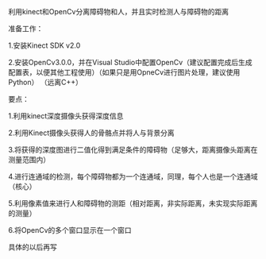 利用kinect和OpenCv分离障碍物和人，并且实时检测人与障碍物的距离

准备工作：

1.安装Kinect SDK v2.0

2.安装OpenCv3.0.0，并在Visual Studio中配置OpenCv（建议配置完成后生成配置表，以便其他工程使用）（如果只是用OpneCv进行图片处理，建议使用Python）
（远离C++）

要点：

1.利用kinect深度摄像头获得深度信息

2.利用Kinect摄像头获得人的骨骼点并将人与背景分离

3.将获得的深度图进行二值化得到满足条件的障碍物（足够大，距离摄像头距离在测量范围内）

4.进行连通域的检测，每个障碍物都为一个连通域，同理，每个人也是一个连通域（核心）

5.利用像素值来进行人和障碍物的测距（相对距离，非实际距离，未实现实际距离的测量）

6.将OpenCv的多个窗口显示在一个窗口

具体的以后再写
